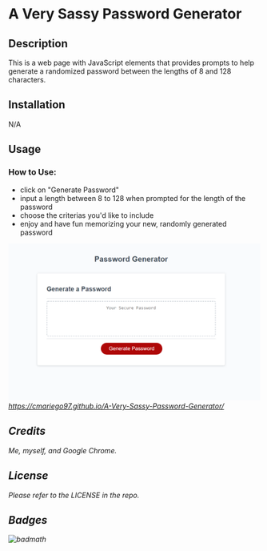 # A Very Sassy Password Generator

## Description

This is a web page with  JavaScript elements that provides prompts to help generate a randomized password between the lengths of 8 and 128 characters.

## Installation

N/A

## Usage

### How to Use:
* click on "Generate Password"
* input a length between 8 to 128 when prompted for the length of the password
* choose the criterias you'd like to include
* enjoy and have fun memorizing your new, randomly generated password
  

![a sample of the password generator application](assets/images/password-generator-site.png)
<i>https://cmariego97.github.io/A-Very-Sassy-Password-Generator/

## Credits

Me, myself, and Google Chrome.

## License

Please refer to the LICENSE in the repo.

## Badges

![badmath](https://img.shields.io/github/languages/top/nielsenjared/badmath)
